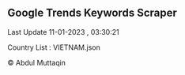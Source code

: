 

## Google Trends Keywords Scraper 
 
Last Update 11-01-2023 , 03:30:21

Country List :
VIETNAM.json



© Abdul Muttaqin 
